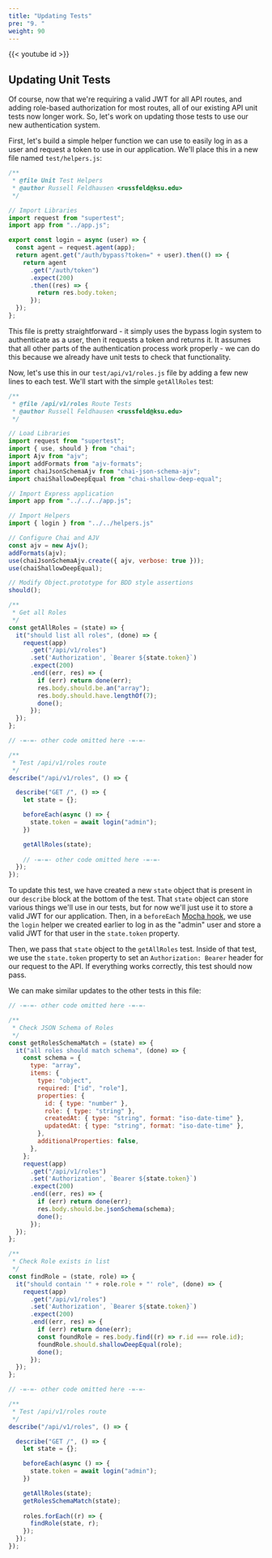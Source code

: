 ```yaml
---
title: "Updating Tests"
pre: "9. "
weight: 90
---
```


{{< youtube id >}}

## Updating Unit Tests

Of course, now that we're requiring a valid JWT for all API routes, and adding role-based authorization for most routes, all of our existing API unit tests now longer work. So, let's work on updating those tests to use our new authentication system.

First, let's build a simple helper function we can use to easily log in as a user and request a token to use in our application. We'll place this in a new file named `test/helpers.js`:

```js {title="test/helpers.js"}
/**
 * @file Unit Test Helpers
 * @author Russell Feldhausen <russfeld@ksu.edu>
 */

// Import Libraries
import request from "supertest";
import app from "../app.js";

export const login = async (user) => {
  const agent = request.agent(app);
  return agent.get("/auth/bypass?token=" + user).then(() => {
    return agent
      .get("/auth/token")
      .expect(200)
      .then((res) => {
        return res.body.token;
      });
  });
};
```
This file is pretty straightforward - it simply uses the bypass login system to authenticate as a user, then it requests a token and returns it. It assumes that all other parts of the authentication process work properly - we can do this because we already have unit tests to check that functionality. 

Now, let's use this in our `test/api/v1/roles.js` file by adding a few new lines to each test. We'll start with the simple `getAllRoles` test:

```js {title="test/api/v1/roles.js" hl_lines="17-18 32 36 55 57-59 61"}
/**
 * @file /api/v1/roles Route Tests
 * @author Russell Feldhausen <russfeld@ksu.edu>
 */

// Load Libraries
import request from "supertest";
import { use, should } from "chai";
import Ajv from "ajv";
import addFormats from "ajv-formats";
import chaiJsonSchemaAjv from "chai-json-schema-ajv";
import chaiShallowDeepEqual from "chai-shallow-deep-equal";

// Import Express application
import app from "../../../app.js";

// Import Helpers
import { login } from "../../helpers.js"

// Configure Chai and AJV
const ajv = new Ajv();
addFormats(ajv);
use(chaiJsonSchemaAjv.create({ ajv, verbose: true }));
use(chaiShallowDeepEqual);

// Modify Object.prototype for BDD style assertions
should();

/**
 * Get all Roles
 */
const getAllRoles = (state) => {
  it("should list all roles", (done) => {
    request(app)
      .get("/api/v1/roles")
      .set('Authorization', `Bearer ${state.token}`)
      .expect(200)
      .end((err, res) => {
        if (err) return done(err);
        res.body.should.be.an("array");
        res.body.should.have.lengthOf(7);
        done();
      });
  });
};

// -=-=- other code omitted here -=-=-

/**
 * Test /api/v1/roles route
 */
describe("/api/v1/roles", () => {

  describe("GET /", () => {
    let state = {};

    beforeEach(async () => {
      state.token = await login("admin");
    })

    getAllRoles(state);
    
    // -=-=- other code omitted here -=-=-
  });
});
```

To update this test, we have created a new `state` object that is present in our `describe` block at the bottom of the test. That `state` object can store various things we'll use in our tests, but for now we'll just use it to store a valid JWT for our application. Then, in a `beforeEach` [Mocha hook](https://mochajs.org/#hooks), we use the `login` helper we created earlier to log in as the "admin" user and store a valid JWT for that user in the `state.token` property.

Then, we pass that `state` object to the `getAllRoles` test. Inside of that test, we use the `state.token` property to set an `Authorization: Bearer` header for our request to the API. If everything works correctly, this test should now pass.

We can make similar updates to the other tests in this file:

```js {title="test/api/v1/roles.js" hl_lines="6 24 37 41"}
// -=-=- other code omitted here -=-=-

/**
 * Check JSON Schema of Roles
 */
const getRolesSchemaMatch = (state) => {
  it("all roles should match schema", (done) => {
    const schema = {
      type: "array",
      items: {
        type: "object",
        required: ["id", "role"],
        properties: {
          id: { type: "number" },
          role: { type: "string" },
          createdAt: { type: "string", format: "iso-date-time" },
          updatedAt: { type: "string", format: "iso-date-time" },
        },
        additionalProperties: false,
      },
    };
    request(app)
      .get("/api/v1/roles")
      .set('Authorization', `Bearer ${state.token}`)
      .expect(200)
      .end((err, res) => {
        if (err) return done(err);
        res.body.should.be.jsonSchema(schema);
        done();
      });
  });
};

/**
 * Check Role exists in list
 */
const findRole = (state, role) => {
  it("should contain '" + role.role + "' role", (done) => {
    request(app)
      .get("/api/v1/roles")
      .set('Authorization', `Bearer ${state.token}`)
      .expect(200)
      .end((err, res) => {
        if (err) return done(err);
        const foundRole = res.body.find((r) => r.id === role.id);
        foundRole.should.shallowDeepEqual(role);
        done();
      });
  });
};

// -=-=- other code omitted here -=-=-

/**
 * Test /api/v1/roles route
 */
describe("/api/v1/roles", () => {

  describe("GET /", () => {
    let state = {};

    beforeEach(async () => {
      state.token = await login("admin");
    })

    getAllRoles(state);
    getRolesSchemaMatch(state);
    
    roles.forEach((r) => {
      findRole(state, r);
    });
  });
});
```